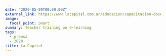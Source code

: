 ```yaml
---
date: "2020-05-09T00:00:00Z"
external_link: https://www.lacapital.com.ar/educacion/capacitacion-docente-ensenanza-virtual-n2582884.html
image:
  focal_point: Smart
summary: Teacher training on e-learning
tags:
  - prensa
  - 2020
title: La Capital 
---
```

